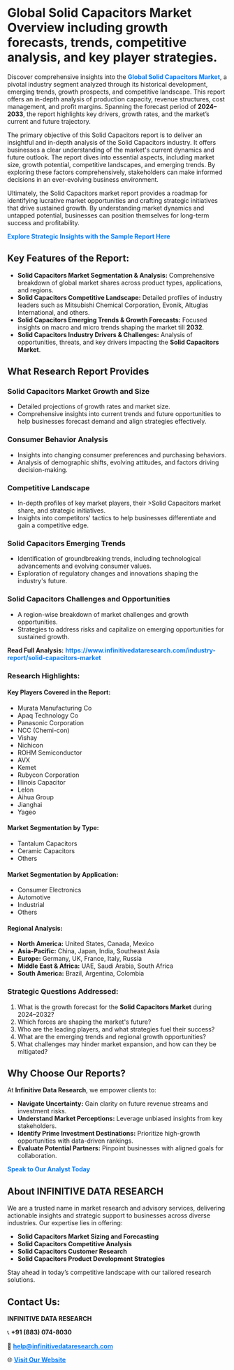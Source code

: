 <h1>Global Solid Capacitors Market Overview including growth forecasts, trends, competitive analysis, and key player strategies.</h1>
<p>
Discover comprehensive insights into the 
<a href="https://www.infinitivedataresearch.com/industry-report/solid-capacitors-market" rel="dofollow" style="color: #007BFF; text-decoration: none;"><strong>Global Solid Capacitors Market</strong></a>, a pivotal industry segment analyzed through its historical development, emerging trends, growth prospects, and competitive landscape. This report offers an in-depth analysis of production capacity, revenue structures, cost management, and profit margins. Spanning the forecast period of <strong>2024–2033</strong>, the report highlights key drivers, growth rates, and the market’s current and future trajectory.
</p>
<p>
The primary objective of this Solid Capacitors report is to deliver an insightful and in-depth analysis of the Solid Capacitors industry. It offers businesses a clear understanding of the market's current dynamics and future outlook. The report dives into essential aspects, including market size, growth potential, competitive landscapes, and emerging trends. By exploring these factors comprehensively, stakeholders can make informed decisions in an ever-evolving business environment.
</p>
<p>
Ultimately, the Solid Capacitors market report provides a roadmap for identifying lucrative market opportunities and crafting strategic initiatives that drive sustained growth. By understanding market dynamics and untapped potential, businesses can position themselves for long-term success and profitability.
</p>
<p>
<a href="https://www.infinitivedataresearch.com/request-sample/reportId=106737" style="color: #007BFF; text-decoration: none;"><strong>Explore Strategic Insights with the Sample Report Here</strong></a>
</p>

<h2>Key Features of the Report:</h2>
<ul>
<li><strong>Solid Capacitors Market Segmentation & Analysis:</strong> Comprehensive breakdown of global market shares across product types, applications, and regions.</li>
<li><strong>Solid Capacitors Competitive Landscape:</strong> Detailed profiles of industry leaders such as Mitsubishi Chemical Corporation, Evonik, Altuglas International, and others.</li>
<li><strong>Solid Capacitors Emerging Trends & Growth Forecasts:</strong> Focused insights on macro and micro trends shaping the market till <strong>2032</strong>.</li>
<li><strong>Solid Capacitors Industry Drivers & Challenges:</strong> Analysis of opportunities, threats, and key drivers impacting the <strong>Solid Capacitors Market</strong>.</li>
</ul>

<h2>What Research Report Provides</h2>
<h3>Solid Capacitors Market Growth and Size</h3>
<ul>
<li>Detailed projections of growth rates and market size.</li>
<li>Comprehensive insights into current trends and future opportunities to help businesses forecast demand and align strategies effectively.</li>
</ul>

<h3>Consumer Behavior Analysis</h3>
<ul>
<li>Insights into changing consumer preferences and purchasing behaviors.</li>
<li>Analysis of demographic shifts, evolving attitudes, and factors driving decision-making.</li>
</ul>

<h3>Competitive Landscape</h3>
<ul>
<li>In-depth profiles of key market players, their >Solid Capacitors market share, and strategic initiatives.</li>
<li>Insights into competitors' tactics to help businesses differentiate and gain a competitive edge.</li>
</ul>

<h3>Solid Capacitors Emerging Trends</h3>
<ul>
<li>Identification of groundbreaking trends, including technological advancements and evolving consumer values.</li>
<li>Exploration of regulatory changes and innovations shaping the industry's future.</li>
</ul>

<h3>Solid Capacitors Challenges and Opportunities</h3>
<ul>
<li>A region-wise breakdown of market challenges and growth opportunities.</li>
<li>Strategies to address risks and capitalize on emerging opportunities for sustained growth.</li>
</ul>
<p><strong>Read Full Analysis:</strong> <a href="https://www.infinitivedataresearch.com/industry-report/solid-capacitors-market" rel="dofollow" style="color: #007BFF; text-decoration: none;"><strong>https://www.infinitivedataresearch.com/industry-report/solid-capacitors-market</strong></a></p>
<h3>Research Highlights:</h3>
<h4>Key Players Covered in the Report:</h4>
<ul><li>Murata Manufacturing Co</li><li>Apaq Technology Co</li><li>Panasonic Corporation</li><li>NCC (Chemi-con)</li><li>Vishay</li><li>Nichicon</li><li>ROHM Semiconductor</li><li>AVX</li><li>Kemet</li><li>Rubycon Corporation</li><li>Illinois Capacitor</li><li>Lelon</li><li>Aihua Group</li><li>Jianghai</li><li>Yageo</li></ul>
<h4>Market Segmentation by Type:</h4>
<ul><li>Tantalum Capacitors</li><li>Ceramic Capacitors</li><li>Others</li></ul>
<h4>Market Segmentation by Application:</h4>
<ul><li>Consumer Electronics</li><li>Automotive</li><li>Industrial</li><li>Others</li></ul>

<h4>Regional Analysis:</h4>
<ul>
<li><strong>North America:</strong> United States, Canada, Mexico</li>
<li><strong>Asia-Pacific:</strong> China, Japan, India, Southeast Asia</li>
<li><strong>Europe:</strong> Germany, UK, France, Italy, Russia</li>
<li><strong>Middle East & Africa:</strong> UAE, Saudi Arabia, South Africa</li>
<li><strong>South America:</strong> Brazil, Argentina, Colombia</li>
</ul>

<h3>Strategic Questions Addressed:</h3>
<ol>
<li>What is the growth forecast for the <strong>Solid Capacitors Market</strong> during 2024–2032?</li>
<li>Which forces are shaping the market's future?</li>
<li>Who are the leading players, and what strategies fuel their success?</li>
<li>What are the emerging trends and regional growth opportunities?</li>
<li>What challenges may hinder market expansion, and how can they be mitigated?</li>
</ol>

<h2>Why Choose Our Reports?</h2>
<p>At <strong>Infinitive Data Research</strong>, we empower clients to:</p>
<ul>
<li><strong>Navigate Uncertainty:</strong> Gain clarity on future revenue streams and investment risks.</li>
<li><strong>Understand Market Perceptions:</strong> Leverage unbiased insights from key stakeholders.</li>
<li><strong>Identify Prime Investment Destinations:</strong> Prioritize high-growth opportunities with data-driven rankings.</li>
<li><strong>Evaluate Potential Partners:</strong> Pinpoint businesses with aligned goals for collaboration.</li>
</ul>
<p><a href="https://www.infinitivedataresearch.com/industry-report/solid-capacitors-market" rel="dofollow" style="color: #007BFF; text-decoration: none;"><strong>Speak to Our Analyst Today</strong></a></p>

<h2>About INFINITIVE DATA RESEARCH</h2>
<p>We are a trusted name in market research and advisory services, delivering actionable insights and strategic support to businesses across diverse industries. Our expertise lies in offering:</p>
<ul>
<li><strong>Solid Capacitors Market Sizing and Forecasting</strong></li>
<li><strong>Solid Capacitors Competitive Analysis</strong></li>
<li><strong>Solid Capacitors Customer Research</strong></li>
<li><strong>Solid Capacitors Product Development Strategies</strong></li>
</ul>
<p>Stay ahead in today’s competitive landscape with our tailored research solutions.</p>

<h2>Contact Us:</h2>
<p><strong>INFINITIVE DATA RESEARCH</strong></p>
<p>📞 <strong>+91 (883) 074-8030</strong></p>
<p>📧 <strong><a href="mailto:help@infinitivedataresearch.com" style="color: #007BFF;">help@infinitivedataresearch.com</a></strong></p>
<p>🌐 <strong><a href="https://www.infinitivedataresearch.com" rel="dofollow" style="color: #007BFF;">Visit Our Website</a></strong></p>